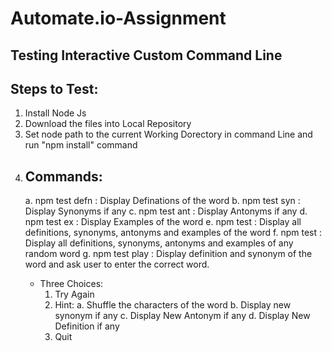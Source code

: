 # Automate.io-Assignment
Testing Interactive Custom Command Line 
---------------------------------------------------

Steps to Test:
---------------

1. Install Node Js
2. Download the files into Local Repository
3. Set node path to the current Working Dorectory in command Line and run "npm install" command
4. Commands:
   --------------
   a. npm test defn <word> : Display Definations of the word
   b. npm test syn <word> : Display Synonyms if any
   c. npm test ant <word> : Display Antonyms if any
   d. npm test ex <word> : Display Examples of the word 
   e. npm test <word> : Display all definitions, synonyms, antonyms and examples of the word
   f. npm test : Display all definitions, synonyms, antonyms and examples of any random word
   g. npm test play : Display definition and synonym of the word and ask user to enter the correct word.
      - Three Choices: 
          1. Try Again
          2. Hint: 
                  a. Shuffle the characters of the word
                  b. Display new synonym if any
                  c. Display New Antonym if any
                  d. Display New Definition if any
          3. Quit
